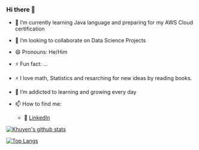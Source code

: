 ### Hi there 👋

<!--
**hardeybisey/hardeybisey** is a ✨ _special_ ✨ repository because its `README.md` (this file) appears on your GitHub profile.
- 🤔 I’m looking for help with ...
- 💬 Ask me about ...
- 📫 How to reach me: ...
-->

- 🌱 I’m currently learning Java language and preparing for my AWS Cloud certification
- 👯 I’m looking to collaborate on Data Science Projects

- 😄 Pronouns: He/Him
- ⚡ Fun fact: ...
- :zap: I love math, Statistics and resarching for new ideas by reading books.
- 🌱 I’m addicted to learning and growing every day
- 📫 How to find me: 
  - :office: [LinkedIn]([https://www.linkedin.com/in/khuyen-tran-1ab926151/](https://www.linkedin.com/in/idris-adebisi-0275a9164/))


[![Khuyen's github stats](https://github-readme-stats.vercel.app/api?username=hardeybisey&count_private=true&show_icons=true&theme=radical&hide_rank=false)](https://github.com/anuraghazra/github-readme-stats)


[![Top Langs](https://github-readme-stats.vercel.app/api/top-langs/?username=hardeybisey)](https://github.com/anuraghazra/github-readme-stats)
